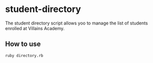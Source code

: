 # student-directory

The student directory script allows yoo to manage the list of students enrolled at Villains Academy.

## How to use

```shell
ruby directory.rb
```